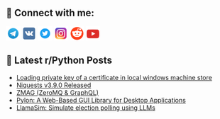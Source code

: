 ## 🔎 Connect with me:
[<img src="https://github.com/bullbesh/bullbesh/blob/main/images/Telegram.png" width="32" height="32" />](https://t.me/bullbesh)
[<img src="https://github.com/bullbesh/bullbesh/blob/main/images/VK.png" width="32" height="32" />](https://vk.com/bullbesh)
[<img src="https://github.com/bullbesh/bullbesh/blob/main/images/Twitter.png" width="32" height="32" />](https://twitter.com/bullbesh1)
[<img src="https://github.com/bullbesh/bullbesh/blob/main/images/Instagram.png" width="32" height="32" />](https://www.instagram.com/bullbesh)
[<img src="https://github.com/bullbesh/bullbesh/blob/main/images/Reddit.png" width="32" height="32" />](https://www.reddit.com/user/bullbesh)
[<img src="https://github.com/bullbesh/bullbesh/blob/main/images/YouTube.png" width="32" height="32" />](https://www.youtube.com/channel/UCtfjRs6uzgq5mfm8S06WTcg)

## 📕 Latest r/Python Posts
<!-- BLOG-POST-LIST:START -->
- [Loading private key of a certificate in local windows machine store](https://www.reddit.com/r/Python/comments/1fz0ud0/loading_private_key_of_a_certificate_in_local/)
- [Niquests v3.9.0 Released](https://www.reddit.com/r/Python/comments/1fyv8uh/niquests_v390_released/)
- [ZMAG &lpar;ZeroMQ &amp; GraphQL&rpar;](https://www.reddit.com/r/Python/comments/1fyu9v6/zmag_zeromq_graphql/)
- [Pylon: A Web-Based GUI Library for Desktop Applications](https://www.reddit.com/r/Python/comments/1fysjpn/pylon_a_webbased_gui_library_for_desktop/)
- [LlamaSim: Simulate election polling using LLMs](https://www.reddit.com/r/Python/comments/1fynpq7/llamasim_simulate_election_polling_using_llms/)
<!-- BLOG-POST-LIST:END -->

